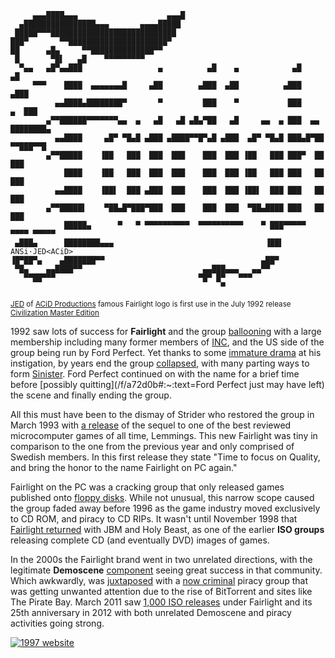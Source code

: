 ```
     ▄▄▄████▄▄▄                    ▄▄▄█
  ▄████████████████▄▄▄       ▄▄▄▄█████
 █████▀▀▀████████████████████████████
███▀       ▀▀██████████████████████▀
██      ▄█▄     ▀▀██████████████▀▀
 █       ▀█▌   ▄█    ▀▀▀▀▀▀▀▀▀
  ▀▄▄   ▄█▀▄▄███                 ▄          ▄█    ▄            ▄█         ▄█
     ▀▀▀    ████  ▄▄▄▄▄▄▄█     ▄██        ▄███  ▄██          ▄███       ▄███
          ▄▄████▄████████▀       ▀         ███    ▀           ███     ▄  ███
        ▄▀▀██████▀▀▀▀▀▀▀▄▄  ▄   ▄█   ▄█ ▄█▄▀██   ▄█     ▄▄  ▄ ███  ▄▄ ████████▄
          ▄▄████     ▄█▀ ▀█▄█ ▄███ ▄████▀▀█▀▄█ ▄███  ▄█▀ ▀█▄█ ███▄█▀██ ▀▀███▀▀█
        ▄▀▀█████    ▐██   ███  ███  ███    ███  ███ ▐██   ███ ███▀  ██   ███
            ████    ▐██   ███  ███  ███    ███  ███ ▐██   ███ ███   ██   ███
          ▄▄████    ▐██▌  ███ ▄███  ███    ███  ███ ▐██▌  ███ ███   ██   ███
        ▄▀▀█████▌    ▀██▄█▀███▀███  ███    ███  ███  ▀██▄████ ███   ██   ███
            █████▄      ▀   ▀ ▀▀▀▀▀▀▀▀▀▀  ▀▀▀▀▀▀▀▀▀▀    ▀ ███▀▀▀▀▀ ▀▀▀▀ ▀▀▀▀▀
 ▄███▄      ████████▄▄▄                                  ▐██▌  ANSi·JED<ACiD>
▐█▀██▀▄    ▄███████▀▀                                   ▄██▀
 ▀█▄    ▄▄████▀▀                           ▄▄███▄▄▄   ▄▄▀▀
   ▀▀██▀▀▀                                ▀█▀ █▀   ▀▀▀
                                               ▀
```
<small><a href="/p/jed">JED</a> of <a href="/g/acid-productions">ACiD Productions</a> famous Fairlight logo is first use in the July 1992 release <a href="/f/a7281f">Civilization Master Edition</a></small>

1992 saw lots of success for **Fairlight** and the group [ballooning](/f/b42ec96) with a large membership including many former members of [INC](/g/international-network-of-crackers), and the US side of the group being run by Ford Perfect. Yet thanks to some [immature drama](/f/b528606) at his instigation, by years end the group [collapsed](/f/b0411d), with many parting ways to form [Sinister](/g/sinister). Ford Perfect continued on with the name for a brief time before [possibly quitting](/f/a72d0b#:~:text=Ford Perfect just  may have left) the scene and finally ending the group.

All this must have been to the dismay of Strider who restored the group in March 1993 with [a release](/f/b047d2) of the sequel to one of the best reviewed microcomputer games of all time, Lemmings. This new Fairlight was tiny in comparison to the one from the previous year and only comprised of Swedish members. In this first release they state "Time to focus on Quality, and bring the honor to the name Fairlight on PC again."

Fairlight on the PC was a cracking group that only released games published onto [floppy disks](/f/b52d81d). While not unusual, this narrow scope caused the group faded away before 1996 as the game industry moved exclusively to CD ROM, and piracy to CD RIPs. It wasn't until November 1998 that [Fairlight returned](/f/ac2be5) with JBM and Holy Beast, as one of the earlier **ISO groups** releasing complete CD (and eventually DVD) images of games.

In the 2000s the Fairlight brand went in two unrelated directions, with the legitimate **Demoscene** [component](/f/ab3caf) seeing great success in that community. Which awkwardly, was [juxtaposed](/f/ac33f8) with a [now criminal](https://www.copyright.gov/docs/2265_stat.html) piracy group that was getting unwanted attention due to the rise of BitTorrent and sites like The Pirate Bay. March 2011 saw [1,000 ISO releases](/f/ad4991) under Fairlight and its 25th anniversary in 2012 with both unrelated Demoscene and piracy activities going strong.

 [![1997 website](https://wayback.defacto2.net/defacto2-from-1999-september-26/banners/fairlight-banner.gif)](https://web.archive.org/web/19981201194626/http://www.fairlight.org/)